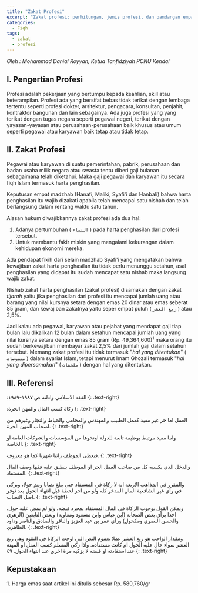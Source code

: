 ```yaml
---
title: "Zakat Profesi"
excerpt: "Zakat profesi: perhitungan, jenis profesi, dan pandangan empat madzhab"
categories:
  - Fiqh
tags:
  - zakat
  - profesi
---
```


_Oleh : Mohammad Danial Royyan, Ketua Tanfidziyah PCNU Kendal_

## I. Pengertian Profesi

Profesi adalah pekerjaan yang bertumpu kepada keahlian, skill atau keterampilan. Profesi ada yang bersifat bebas tidak terikat dengan lembaga tertentu seperti profesi dokter, arsitektur, pengacara, konsultan, penjahit, kontraktor bangunan dan lain sebagainya. Ada juga profesi yang yang terikat dengan tugas negara seperti pegawai negeri, terikat dengan yayasan-yayasan atau perusahaan-perusahaan baik khusus atau umum seperti pegawai atau karyawan baik tetap atau tidak tetap.  

## II. Zakat Profesi

Pegawai atau karyawan di suatu pemerintahan, pabrik, perusahaan dan badan usaha milik negara atau swasta tentu diberi gaji bulanan sebagaimana telah diketahui. Maka gaji pegawai dan karyawan itu secara fiqh Islam termasuk harta penghasilan.

Keputusan empat madzhab (Hanafi, Maliki, Syafi'i dan Hanbali) bahwa harta penghasilan itu wajib dizakati apabila telah mencapai satu nishab dan telah berlangsung dalam rentang waktu satu tahun.

Alasan hukum diwajibkannya zakat profesi ada dua hal:

1. Adanya pertumbuhan ( `النماء` ) pada harta penghasilan dari profesi tersebut.
2. Untuk membantu fakir miskin yang mengalami kekurangan dalam kehidupan ekonomi mereka. 

Ada pendapat fikih dari selain madzhab Syafi'i yang mengatakan bahwa kewajiban zakat harta penghasilan itu tidak perlu menunggu setahun, asal penghasilan yang didapat itu sudah mencapat satu nishab maka langsung wajib zakat.

Nishab zakat harta penghasilan (zakat profesi) disamakan dengan zakat _tijarah_ yaitu jika penghasilan dari profesi itu mencapai jumlah uang atau barang yang nilai kursnya setara dengan emas 20 dinar atau emas seberat 85 gram, dan kewajiban zakatnya yaitu seper empat puluh ( `ربع العشر` ) atau 2,5%.

Jadi kalau ada pegawai, karyawan atau pejabat yang mendapat gaji tiap bulan lalu dikalikan 12 bulan dalam setahun mencapai jumlah uang yang nilai kursnya setara dengan emas 85 gram (Rp. 49,364,600)<sup>1</sup> maka orang itu sudah berkewajiban membayar zakat 2,5% dari jumlah gaji dalam setahun tersebut.  Memang zakat profesi itu tidak termasuk "*hal yang ditentukan*" ( `منصوصات` ) dalam syariat Islam, tetapi menurut Imam Ghozali termasuk "*hal yang dipersamakan*" ( `ملحقات` ) dengan hal yang ditentukan.

## III. Referensi

:الفقه الاسلامي وادلته ص ١٩٨٧-١٩٨٩
{: .text-right}

:زكاة كسب المال والمهن الحرة
{: .text-right}

العمل اما حر غير مقيد كعمل الطبيب والمهندس والمحامي والخياط والنجار وغيرهم من اصحاب المهن الحرة.
{: .text-right}

واما مقيد مرتبط بوظيفة تابعة للدولة اونحوها من المؤسسات والشركات العامة او الخاصة.
{: .text-right}

فيعطى الموظف راتبا شهريا كما هو معروف.
{: .text-right}

والدخل الذي يكسبه كل من صاحب العمل الحر او الموظف ينطبق عليه فقها وصف المال المستفاد.
{: .text-right}

والمقرر في المذاهب الاربعة انه لا زكاة في المستفاد حتى يبلغ نصابا ويتم حولا، ويزكى في رأي غير الشافعية المال المدخر كله ولو من اخر لحظة قبل انتهاء الحول بعد توفر اصل النصاب.
{: .text-right}

ويمكن القول بوجوب الزكاة في المال المستفاد بمجرد قبضه، ولو لم يمض عليه حول، اخذا برأي بعض الصحابة (ابن عباس وابن مسعود ومعاوية) وبعض التابعين (الزهري والحسن البصري ومكحول) ورأي عمر بن عبد العزيز والباقر والصادق والناصر وداود الظاهري.
{: .text-right}

ومقدار الواجب هو ربع العشر عملا بعموم النص التي اوجت الزكاة في النقود وهي ربع العشر سواء حال عليه الحول ام كانت مستفادة. واذا زكى المسلم كسب العمل او المهنة عند استفادته او قبضه لا يزكيه مرة اخرى عند انتهاء الحول. ٤٩
{: .text-right}

## Kepustakaan

1\. Harga emas saat artikel ini ditulis sebesar Rp. 580,760/gr
